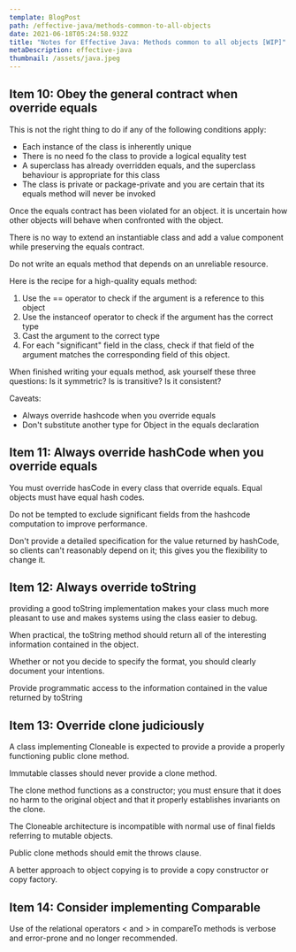 ```yaml
---
template: BlogPost
path: /effective-java/methods-common-to-all-objects
date: 2021-06-18T05:24:58.932Z
title: "Notes for Effective Java: Methods common to all objects [WIP]"
metaDescription: effective-java
thumbnail: /assets/java.jpeg
---
```

## Item 10: Obey the general contract when override equals

This is not the right thing to do if any of the following conditions apply:

* Each instance of the class is inherently unique
* There is no need fo the class to provide a logical equality test
* A superclass has already overridden equals, and the superclass behaviour is appropriate for this class
* The class is private or package-private and you are certain that its equals method will never be invoked

Once the equals contract has been violated for an object. it is uncertain how other objects will behave when confronted with the object.

There is no way to extend an instantiable class and add a value component while preserving the equals contract.

Do not write an equals method that depends on an unreliable resource.

Here is the recipe for a high-quality equals method:

1. Use the == operator to check if the argument is a reference to this object
2. Use the instanceof operator to check if the argument has the correct type
3. Cast the argument to the correct type
4. For each "significant" field in the class, check if that field of the argument matches the corresponding field of this object.

When finished writing your equals method, ask yourself these three questions: Is it symmetric? Is is transitive? Is it consistent?

Caveats:

* Always override hashcode when you override equals
* Don't substitute another type for Object in the equals declaration

## Item 11: Always override hashCode when you override equals

You must override hasCode in every class that override equals. Equal objects must have equal hash codes.

Do not be tempted to exclude significant fields from the hashcode computation to improve performance.

Don't provide a detailed specification for the value returned by hashCode, so clients can't reasonably depend on it; this gives you the flexibility to change it.

## Item 12: Always override toString

providing a good toString implementation makes your class much more pleasant to use and makes systems using the class easier to debug.

When practical, the toString method should return all of the interesting information contained in the object.

Whether or not you decide to specify the format, you should clearly document your intentions.

Provide programmatic access to the information contained in the value returned by toString

## Item 13: Override clone judiciously

A class implementing Cloneable is expected to provide a provide a properly functioning public clone method.

Immutable classes should never provide a clone method.

The clone method functions as a constructor; you must ensure that it does no harm to the original object and that it properly establishes invariants on the clone.

The Cloneable architecture is incompatible with normal use of final fields referring to mutable objects.

Public clone methods should emit the throws clause.

A better approach to object copying is to provide a copy constructor or copy factory.

## Item 14: Consider implementing Comparable

Use of the relational operators < and > in compareTo methods is verbose and error-prone and no longer recommended.